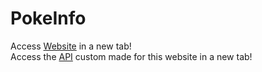 # PokeInfo
Access <a href="https://pokeinfo-dul5.onrender.com" target="_blank">Website</a> in a new tab!
<br/>
Access the <a href="https://pokeinfo-api.onrender.com" target="_blank">API</a> custom made for this website in a new tab!
